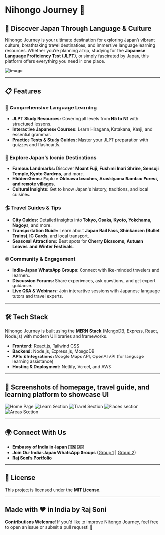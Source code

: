 # Nihongo Journey 🗾

## 🌟 Discover Japan Through Language & Culture

Nihongo Journey is your ultimate destination for exploring Japan’s vibrant culture, breathtaking travel destinations, and immersive language learning resources. Whether you're planning a trip, studying for the **Japanese Language Proficiency Test (JLPT)**, or simply fascinated by Japan, this platform offers everything you need in one place.

![image](https://github.com/user-attachments/assets/0194c7e3-3379-412f-96f1-6dd888a9e9d4)

---

## 📋 Features

### 🚀 **Comprehensive Language Learning**
- **JLPT Study Resources:** Covering all levels from **N5 to N1** with structured lessons.
- **Interactive Japanese Courses:** Learn Hiragana, Katakana, Kanji, and essential grammar.
- **Practice Tests & Study Guides:** Master your JLPT preparation with quizzes and flashcards.

### 🏯 **Explore Japan’s Iconic Destinations**
- **Famous Landmarks:** Discover **Mount Fuji, Fushimi Inari Shrine, Sensoji Temple, Kyoto Gardens**, and more.
- **Hidden Gems:** Explore **Okinawa beaches, Arashiyama Bamboo Forest, and remote villages.**
- **Cultural Insights:** Get to know Japan's history, traditions, and local cuisines.

### 🏄 **Travel Guides & Tips**
- **City Guides:** Detailed insights into **Tokyo, Osaka, Kyoto, Yokohama, Nagoya**, and more.
- **Transportation Guide:** Learn about **Japan Rail Pass, Shinkansen (Bullet Trains), IC Cards**, and local transport.
- **Seasonal Attractions:** Best spots for **Cherry Blossoms, Autumn Leaves, and Winter Festivals**.

### 🔥 **Community & Engagement**
- **India-Japan WhatsApp Groups:** Connect with like-minded travelers and learners.
- **Discussion Forums:** Share experiences, ask questions, and get expert guidance.
- **Live Q&A & Webinars:** Join interactive sessions with Japanese language tutors and travel experts.

---

## 🛠️ **Tech Stack**
Nihongo Journey is built using the **MERN Stack** (MongoDB, Express, React, Node.js) with modern UI libraries and frameworks.
- **Frontend:** React.js, Tailwind CSS
- **Backend:** Node.js, Express.js, MongoDB
- **APIs & Integrations:** Google Maps API, OpenAI API (for language learning assistance)
- **Hosting & Deployment:** Netlify, Vercel, and AWS

---

## 📸 **Screenshots of homepage, travel guide, and learning platform to showcase UI**

![Home Page](https://github.com/user-attachments/assets/5c27f860-63d6-4958-9c2b-ddf78c172cad)
![Learn Section](https://github.com/user-attachments/assets/85c7c29a-1059-4a69-b774-8e58ddbb6212)
![Travel Section](https://github.com/user-attachments/assets/e07a35e3-6f4d-40c6-ae49-d7eb3cd7db1f)
![Places section](https://github.com/user-attachments/assets/c5705b1f-45e2-4a78-8785-ecce31ea1ab9)
![Areas Section](https://github.com/user-attachments/assets/2e5a6c88-d0d7-4b2e-979e-388e7139f2ff)


---

## 🌍 **Connect With Us**
- **Embassy of India in Japan 🇮🇳 🇯🇵**
- **Join Our India-Japan WhatsApp Groups** ([Group 1](https://chat.whatsapp.com/JZu3yXhmwqMCoFxc9XZvKM) | [Group 2](https://raj-soni-portfolio-site.netlify.app))
- **[Raj Soni’s Portfolio](https://raj-soni-portfolio-site.netlify.app/)**

---

## 📜 **License**
This project is licensed under the **MIT License**.

---

## Made with ❤️ in India by Raj Soni

**Contributions Welcome!** If you’d like to improve Nihongo Journey, feel free to open an issue or submit a pull request! 🚀


